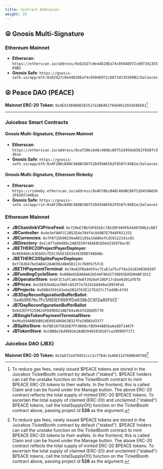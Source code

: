 ```yaml
---
title: Contract Addresses
weight: 35
---
```


## ☮️ Gnosis Multi-Signature

### Ethereum Mainnet
- **Etherscan**: `https://etherscan.io/address/0xD2427c0e44D28Ea74c0504E072c6073d135569B2`
- **Gnosis Safe**: `https://gnosis-safe.io/app/eth:0xD2427c0e44D28Ea74c0504E072c6073d135569B2/balances`

## ☮️ Peace DAO (PEACE)

**Mainnet ERC-20 Token:** `0xdE43304bD02E5517a1B646179eb9612b5d58E6A1`[^1]

[^1]: To reduce gas fees, newly issued $PEACE tokens are stored in the Juicebox TicketBooth contract by default ("staked"). $PEACE holders can call the unstake function on the TicketBooth contract to mint $PEACE ERC-20 tokens to their wallets. In the frontend, this is called Claim and can be found under the Manage button. The above ERC-20 contract reflects the total supply of minted ERC-20 $PEACE tokens. To ascertain the total supply of claimed (ERC-20) and unclaimed ("staked") $PEACE tokens, call the totalSupplyOf() function on the TicketBooth contract above, passing project id **528** as the argument.

---

### Juicebox Smart Contracts

#### Gnosis Multi-Signature, Ethereum Mainnet

-   **Etherscan**: `https://etherscan.io/address/0xaf28bcb48c40dbc86f52d459a6562f658fc94b1e`
-   **Gnosis Safe**: `https://gnosis-safe.io/app/eth:0xAF28bcB48C40dBC86f52D459A6562F658fc94B1e/balances`

#### Gnosis Multi-Signature, Ethereum Rinkeby

-   **Etherscan**: `https://rinkeby.etherscan.io/address/0xAF28bcB48C40dBC86f52D459A6562F658fc94B1e`
-   **Gnosis Safe**: `https://gnosis-safe.io/app/rin:0xAF28bcB48C40dBC86f52D459A6562F658fc94B1e/balances`

### Ethereum Mainnet

-   **JBChainlinkV3PriceFeed**: `0x729eE70bfdF65bEc7A530Fd49F644d07D0b2c087`
-   **JBController**: `0x4e3ef8AFCC2B52E4e704f4c8d9B7E7948F651351`
-   **JBCurrencies**: `0x7F6f2bb90256eAD1189a16A86efCdC0122141c01`
-   **JBDirectory**: `0xCc8f7a89d89c2AB3559f484E0C656423E979ac9C`
-   **JBETHERC20ProjectPayerDeployer**: `0x9E84bEcA3E4d3cfE5C3b5E1b534363E8D7468ABc`
-   **JBETHERC20SplitsPayerDeployer**: `0xf7A3D47be5AB412A469924B458113c769F675fcE`
-   **JBETHPaymentTerminal**: `0x7Ae63FBa045Fec7CaE1a75cF7Aa14183483b8397`
-   **JBFundingCycleStore**: `0x6B8e01DAA8A61b544F96d2738893E05D04BF1D12`
-   **JBOperatorStore**: `0x6F3C5afCa0c9eDf3926eF2dDF17c8ae6391afEfb`
-   **JBPrices**: `0xCDE93bdA2a706Fc652F7e75241bA949aCB9f4Fe5`
-   **JBProjects**: `0xD8B4359143eda5B2d763E127Ed27c77addBc47d3`
-   **JB3DayReconfigurationBufferBallot**: `0x4b9f876c7Fc5f6DEF8991fDe639b2C812a85Fb12``
-   **JB7DayReconfigurationBufferBallot**: `0x642EFF5259624FD09D021AB764a4b47d1DbD5770`
-   **JBSingleTokenPaymentTerminalStore**: `0x96a594ABE6B910E05E486b63B32fFe29DA5d33f7`
-   **JBSplitsStore**: `0xFBE1075826B7FFd898cf8D944885ba6a8D714A7F`
-   **JBTokenStore**: `0xCBB8e16d998161AdB20465830107ca298995f371`

### Juicebox DAO (JBX)

**Mainnet ERC-20 Token:** `0x3abf2a4f8452ccc2cf7b4c1e4663147600646f66`[^1]

[^1]: To reduce gas fees, newly issued $JBX tokens are stored in the Juicebox TicketBooth contract by default ("staked"). $JBX holders can call the unstake function on the TicketBooth contract to mint $JBX ERC-20 tokens to their wallets. In the frontend, this is called Claim and can be found under the Manage button. The above ERC-20 contract reflects the total supply of minted ERC-20 $JBX tokens. To ascertain the total supply of claimed (ERC-20) and unclaimed ("staked") $JBX tokens, call the totalSupplyOf() function on the TicketBooth contract above, passing project id 1 as the argument.
